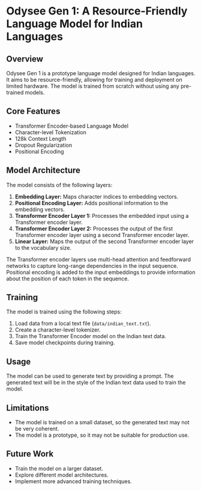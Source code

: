 # Odysee Gen 1: A Resource-Friendly Language Model for Indian Languages

## Overview

Odysee Gen 1 is a prototype language model designed for Indian languages. It aims to be resource-friendly, allowing for training and deployment on limited hardware. The model is trained from scratch without using any pre-trained models.

## Core Features

- Transformer Encoder-based Language Model
- Character-level Tokenization
- 128k Context Length
- Dropout Regularization
- Positional Encoding

## Model Architecture

The model consists of the following layers:

1.  **Embedding Layer:** Maps character indices to embedding vectors.
2.  **Positional Encoding Layer:** Adds positional information to the embedding vectors.
3.  **Transformer Encoder Layer 1:** Processes the embedded input using a Transformer encoder layer.
4.  **Transformer Encoder Layer 2:** Processes the output of the first Transformer encoder layer using a second Transformer encoder layer.
5.  **Linear Layer:** Maps the output of the second Transformer encoder layer to the vocabulary size.

The Transformer encoder layers use multi-head attention and feedforward networks to capture long-range dependencies in the input sequence. Positional encoding is added to the input embeddings to provide information about the position of each token in the sequence.

## Training

The model is trained using the following steps:

1.  Load data from a local text file (`data/indian_text.txt`).
2.  Create a character-level tokenizer.
3.  Train the Transformer Encoder model on the Indian text data.
4.  Save model checkpoints during training.

## Usage

The model can be used to generate text by providing a prompt. The generated text will be in the style of the Indian text data used to train the model.

## Limitations

-   The model is trained on a small dataset, so the generated text may not be very coherent.
-   The model is a prototype, so it may not be suitable for production use.

## Future Work

-   Train the model on a larger dataset.
-   Explore different model architectures.
-   Implement more advanced training techniques.
